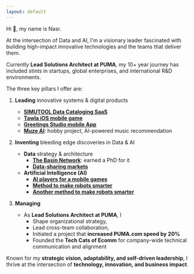 ```yaml
---
layout: default
---
```


Hi 👋, my name is Nasr.

At the intersection of Data and AI, I'm a visionary leader fascinated with building high-impact innovative technologies and the teams that deliver them.

Currently **Lead Solutions Architect at PUMA**, my 10+ year journey has included stints in startups, global enterprises, and international R&D environments. 

The three key pillars I offer are:

1. **Leading** innovative systems & digital products 
	- **[SIMUTOOL Data Cataloging SaaS](https://github.com/simutool)**
	- **[Tawla iOS mobile game](tw)**
	- **[Greetings Studio mobile App](gs)**
	- **[Muze AI](https://github.com/n42r/muze-ai)**: hobby project, AI-powered music recommendation

2. **Inventing** bleeding edge discoveries in Data & AI
	- **Data** strategy & architecture
		- **[The Basin Network](phd)**: earned a PhD for it
		- **[Data-sharing markets](https://doi.org/10.1007/s42486-020-00054-y)**
	- **Artificial Intelligence (AI)**
		- **[AI players for a mobile games](tw)**
		- **[Method to make robots smarter](https://ebooks.iospress.nl/volumearticle/6006)**
		- **[Another method to make robots smarter](https://doi.org/10.1007/978-3-642-16111-7_14)**

3. **Managing**
	- As **Lead Solutions Architect at PUMA**, I 
		- Shape organizational strategy, 
		- Lead cross-team collaboration, 
		- Initiated a project that **increased PUMA.com speed by 20%**
		- Founded the **Tech Cats of Ecomm** for company-wide technical communication and alignment


Known for my **strategic vision, adaptability, and self-driven leadership**, I thrive at the intersection of **technology, innovation, and business impact**.  

